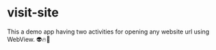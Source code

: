 # visit-site

This a demo app having two activities for opening any website url using WebView. :alien::fire::rocket:
